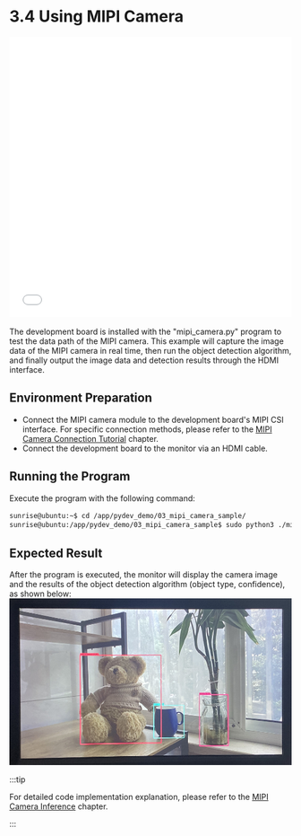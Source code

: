 # 3.4 Using MIPI Camera

<iframe src="//player.bilibili.com/player.html?aid=700903305&bvid=BV1rm4y1E73q&cid=1196558356&page=19" scrolling="no" border="0" frameborder="no" framespacing="0" width="100%" height="500" allowfullscreen="true"> </iframe>

The development board is installed with the "mipi_camera.py" program to test the data path of the MIPI camera. This example will capture the image data of the MIPI camera in real time, then run the object detection algorithm, and finally output the image data and detection results through the HDMI interface.

## Environment Preparation

  - Connect the MIPI camera module to the development board's MIPI CSI interface. For specific connection methods, please refer to the [MIPI Camera Connection Tutorial](../installation/hardware_interface#mipi_port) chapter.
  - Connect the development board to the monitor via an HDMI cable.

## Running the Program
Execute the program with the following command:

  ```bash
  sunrise@ubuntu:~$ cd /app/pydev_demo/03_mipi_camera_sample/
  sunrise@ubuntu:/app/pydev_demo/03_mipi_camera_sample$ sudo python3 ./mipi_camera.py 
  ```

## Expected Result
After the program is executed, the monitor will display the camera image and the results of the object detection algorithm (object type, confidence), as shown below:
 ![image-20220503221020331](./image/mipi_camera/image-20220511181747071.png)

:::tip

For detailed code implementation explanation, please refer to the [MIPI Camera Inference](/python_development/pydev_dnn_demo/mipi_camera) chapter.

:::